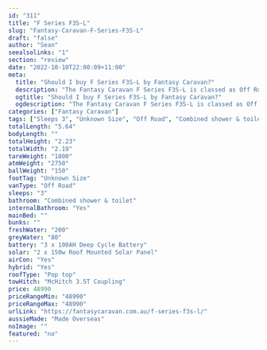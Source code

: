 ```yaml
---
id: "311"
title: "F Series F3S-L"
slug: "Fantasy-Caravan-F-Series-F3S-L"
draft: "false"
author: "Sean"
seealsolinks: "1"
section: "review"
date: "2022-10-10T22:00:09+11:00"
meta:
  title: "Should I buy F Series F3S-L by Fantasy Caravan?"
  description: "The Fantasy Caravan F Series F3S-L is classed as Off Road, and sleeps 3 people. It is Made Overseas and comes in at Unknown Size. It generally has Combined shower & toilet."
  ogtitle: "Should I buy F Series F3S-L by Fantasy Caravan?"
  ogdescription: "The Fantasy Caravan F Series F3S-L is classed as Off Road, and sleeps 3 people. It is Made Overseas and comes in at Unknown Size. It generally has Combined shower & toilet."
categories: ["Fantasy Caravan"]
tags: ["Sleeps 3", "Unknown Size", "Off Road", "Combined shower & toilet", "Pop top", "Under 50k", "Made Overseas"]
totalLength: "5.64"
bodyLength: ""
totalHeight: "2.23"
totalWidth: "2.19"
tareWeight: "1800"
atmWeight: "2750"
ballWeight: "150"
footTag: "Unknown Size"
vanType: "Off Road"
sleeps: "3"
bathroom: "Combined shower & toilet"
internalBathroom: "Yes"
mainBed: ""
bunks: ""
freshWater: "200"
greyWater: "80"
battery: "3 x 100AH Deep Cycle Battery"
solar: "2 x 150w Roof Mounted Solar Panel"
airCon: "Yes"
hybrid: "Yes"
roofType: "Pop top"
towHitch: "McHitch 3.5T Coupling"
price: 48990
priceRangeMin: "48990"
priceRangeMax: "48990"
urlLink: "https://fantasycaravan.com.au/f-series-f3s-l/"
aussieMade: "Made Overseas"
noImage: ""
featured: "no"
---
```

